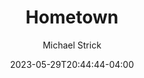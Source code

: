 ---
title: "Hometown"
date: 2023-05-29T20:44:44-04:00
image: "img/content/drone/default.jpg"
draft: false
weight: 100
author: "Michael Strick"
lang: en
---